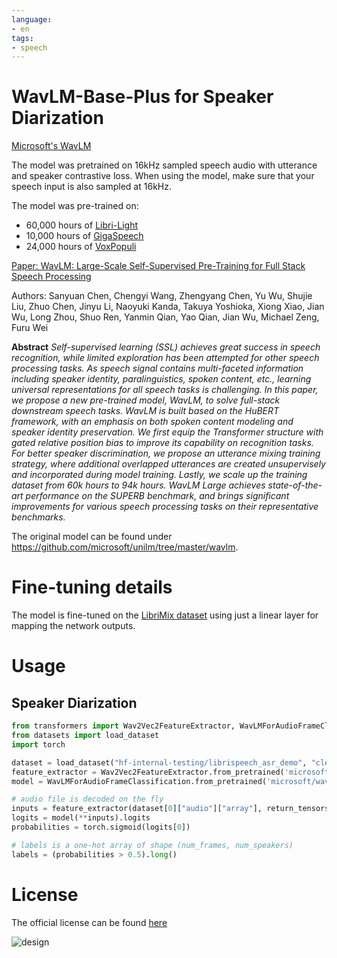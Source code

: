```yaml
---
language:
- en
tags:
- speech
---
```


# WavLM-Base-Plus for Speaker Diarization

[Microsoft's WavLM](https://github.com/microsoft/unilm/tree/master/wavlm)

The model was pretrained on 16kHz sampled speech audio with utterance and speaker contrastive loss. When using the model, make sure that your speech input is also sampled at 16kHz. 

The model was pre-trained on:

- 60,000 hours of [Libri-Light](https://arxiv.org/abs/1912.07875)
- 10,000 hours of [GigaSpeech](https://arxiv.org/abs/2106.06909)
- 24,000 hours of [VoxPopuli](https://arxiv.org/abs/2101.00390)

[Paper: WavLM: Large-Scale Self-Supervised Pre-Training for Full Stack Speech Processing](https://arxiv.org/abs/2110.13900)

Authors: Sanyuan Chen, Chengyi Wang, Zhengyang Chen, Yu Wu, Shujie Liu, Zhuo Chen, Jinyu Li, Naoyuki Kanda, Takuya Yoshioka, Xiong Xiao, Jian Wu, Long Zhou, Shuo Ren, Yanmin Qian, Yao Qian, Jian Wu, Michael Zeng, Furu Wei

**Abstract**
*Self-supervised learning (SSL) achieves great success in speech recognition, while limited exploration has been attempted for other speech processing tasks. As speech signal contains multi-faceted information including speaker identity, paralinguistics, spoken content, etc., learning universal representations for all speech tasks is challenging. In this paper, we propose a new pre-trained model, WavLM, to solve full-stack downstream speech tasks. WavLM is built based on the HuBERT framework, with an emphasis on both spoken content modeling and speaker identity preservation. We first equip the Transformer structure with gated relative position bias to improve its capability on recognition tasks. For better speaker discrimination, we propose an utterance mixing training strategy, where additional overlapped utterances are created unsupervisely and incorporated during model training. Lastly, we scale up the training dataset from 60k hours to 94k hours. WavLM Large achieves state-of-the-art performance on the SUPERB benchmark, and brings significant improvements for various speech processing tasks on their representative benchmarks.*

The original model can be found under https://github.com/microsoft/unilm/tree/master/wavlm.

# Fine-tuning details
The model is fine-tuned on the [LibriMix dataset](https://github.com/JorisCos/LibriMix) using just a linear layer for mapping the network outputs.

# Usage
## Speaker Diarization
```python
from transformers import Wav2Vec2FeatureExtractor, WavLMForAudioFrameClassification
from datasets import load_dataset
import torch

dataset = load_dataset("hf-internal-testing/librispeech_asr_demo", "clean", split="validation")
feature_extractor = Wav2Vec2FeatureExtractor.from_pretrained('microsoft/wavlm-base-plus-sd')
model = WavLMForAudioFrameClassification.from_pretrained('microsoft/wavlm-base-plus-sd')

# audio file is decoded on the fly
inputs = feature_extractor(dataset[0]["audio"]["array"], return_tensors="pt")
logits = model(**inputs).logits
probabilities = torch.sigmoid(logits[0])

# labels is a one-hot array of shape (num_frames, num_speakers)
labels = (probabilities > 0.5).long()
```

# License

The official license can be found [here](https://github.com/microsoft/UniSpeech/blob/main/LICENSE)

![design](https://raw.githubusercontent.com/patrickvonplaten/scientific_images/master/wavlm.png)